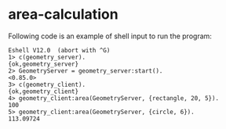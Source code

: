 # area-calculation

Following code is an example of shell input to run the program:

```
Eshell V12.0  (abort with ^G)
1> c(geometry_server).
{ok,geometry_server}
2> GeometryServer = geometry_server:start(). 
<0.85.0>
3> c(geometry_client). 
{ok,geometry_client}
4> geometry_client:area(GeometryServer, {rectangle, 20, 5}).
100
5> geometry_client:area(GeometryServer, {circle, 6}).        
113.09724
```
